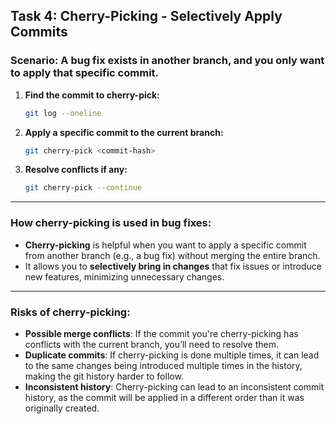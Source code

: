 ## Task 4: Cherry-Picking - Selectively Apply Commits

### Scenario: A bug fix exists in another branch, and you only want to apply that specific commit.

1. **Find the commit to cherry-pick:**

    ```bash
    git log --oneline
    ```

2. **Apply a specific commit to the current branch:**

    ```bash
    git cherry-pick <commit-hash>
    ```

3. **Resolve conflicts if any:**

    ```bash
    git cherry-pick --continue
    ```

---

### How cherry-picking is used in bug fixes:

- **Cherry-picking** is helpful when you want to apply a specific commit from another branch (e.g., a bug fix) without merging the entire branch.
- It allows you to **selectively bring in changes** that fix issues or introduce new features, minimizing unnecessary changes.

---

### Risks of cherry-picking:

- **Possible merge conflicts**: If the commit you're cherry-picking has conflicts with the current branch, you’ll need to resolve them.
- **Duplicate commits**: If cherry-picking is done multiple times, it can lead to the same changes being introduced multiple times in the history, making the git history harder to follow.
- **Inconsistent history**: Cherry-picking can lead to an inconsistent commit history, as the commit will be applied in a different order than it was originally created.

